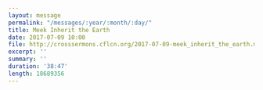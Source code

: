 ```yaml
---
layout: message
permalink: "/messages/:year/:month/:day/"
title: Meek Inherit the Earth
date: 2017-07-09 10:00
file: http://crosssermons.cflcn.org/2017-07-09-meek_inherit_the_earth.m4a
excerpt: ''
summary: ''
duration: '38:47'
length: 18689356
---
```

